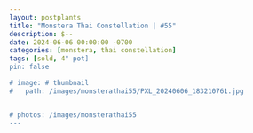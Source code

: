 ```yaml
---
layout: postplants
title: "Monstera Thai Constellation | #55"
description: $--
date: 2024-06-06 00:00:00 -0700
categories: [monstera, thai constellation]
tags: [sold, 4" pot]
pin: false

# image: # thumbnail
#   path: /images/monsterathai55/PXL_20240606_183210761.jpg


# photos: /images/monsterathai55
---
```

